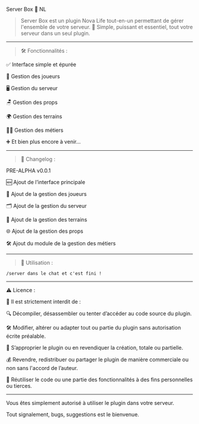 Server Box 🧵 NL

> Server Box est un plugin Nova Life tout-en-un permettant de gérer l'ensemble de votre serveur.
🧰 Simple, puissant et essentiel, tout votre serveur dans un seul plugin.


---

> 🛠️ Fonctionnalités :

✅ Interface simple et épurée

👥 Gestion des joueurs

🖥️ Gestion du serveur

🪑 Gestion des props

🌍 Gestion des terrains

🧑‍💼 Gestion des métiers

➕ Et bien plus encore à venir...


---

> 🧾 Changelog :

PRE-ALPHA v0.0.1

🆕 Ajout de l’interface principale

👤 Ajout de la gestion des joueurs

🗂️ Ajout de la gestion du serveur

🧱 Ajout de la gestion des terrains

🌐 Ajout de la gestion des props

🛠️ Ajout du module de la gestion des métiers


---

> 🔌 Utilisation :

`/server dans le chat et c'est fini !`


---

⚠️ Licence :

🚫 Il est strictement interdit de :

🔍 Décompiler, désassembler ou tenter d’accéder au code source du plugin.

🛠️ Modifier, altérer ou adapter tout ou partie du plugin sans autorisation écrite préalable.

🥸 S’approprier le plugin ou en revendiquer la création, totale ou partielle.

💰 Revendre, redistribuer ou partager le plugin de manière commerciale ou non sans l'accord de l’auteur.

📑 Réutiliser le code ou une partie des fonctionnalités à des fins personnelles ou tierces.


---

Vous êtes simplement autorisé à utiliser le plugin dans votre serveur.

Tout signalement, bugs, suggestions est le bienvenue.
